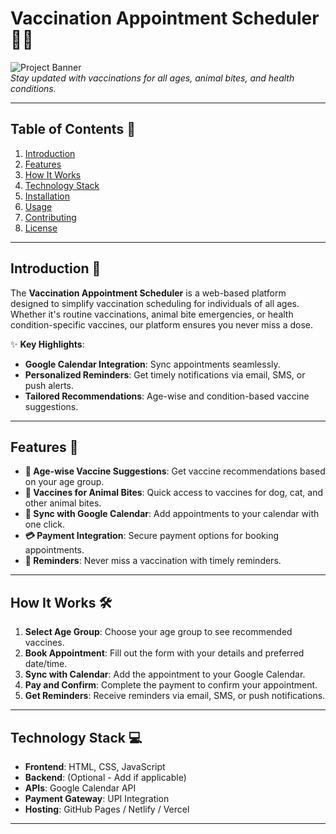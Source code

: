 # **Vaccination Appointment Scheduler** 💉📅

![Project Banner](https://via.placeholder.com/1200x400.png?text=Vaccination+Appointment+Scheduler)  
*Stay updated with vaccinations for all ages, animal bites, and health conditions.*

---

## **Table of Contents** 📑
1. [Introduction](#introduction-)
2. [Features](#features-)
3. [How It Works](#how-it-works-)
4. [Technology Stack](#technology-stack-)
5. [Installation](#installation-)
6. [Usage](#usage-)
7. [Contributing](#contributing-)
8. [License](#license-)

---

## **Introduction** 🌟
The **Vaccination Appointment Scheduler** is a web-based platform designed to simplify vaccination scheduling for individuals of all ages. Whether it's routine vaccinations, animal bite emergencies, or health condition-specific vaccines, our platform ensures you never miss a dose.  

✨ **Key Highlights**:
- **Google Calendar Integration**: Sync appointments seamlessly.
- **Personalized Reminders**: Get timely notifications via email, SMS, or push alerts.
- **Tailored Recommendations**: Age-wise and condition-based vaccine suggestions.

---

## **Features** 🚀
- **📅 Age-wise Vaccine Suggestions**: Get vaccine recommendations based on your age group.
- **🐾 Vaccines for Animal Bites**: Quick access to vaccines for dog, cat, and other animal bites.
- **📲 Sync with Google Calendar**: Add appointments to your calendar with one click.
- **💳 Payment Integration**: Secure payment options for booking appointments.
- **🔔 Reminders**: Never miss a vaccination with timely reminders.

---

## **How It Works** 🛠️
1. **Select Age Group**: Choose your age group to see recommended vaccines.
2. **Book Appointment**: Fill out the form with your details and preferred date/time.
3. **Sync with Calendar**: Add the appointment to your Google Calendar.
4. **Pay and Confirm**: Complete the payment to confirm your appointment.
5. **Get Reminders**: Receive reminders via email, SMS, or push notifications.

---

## **Technology Stack** 💻
- **Frontend**: HTML, CSS, JavaScript
- **Backend**: (Optional - Add if applicable)
- **APIs**: Google Calendar API
- **Payment Gateway**: UPI Integration
- **Hosting**: GitHub Pages / Netlify / Vercel

---
